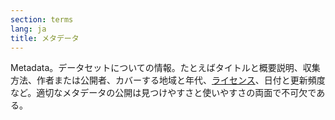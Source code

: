 ```yaml
---
section: terms
lang: ja
title: メタデータ
---
```


Metadata。データセットについての情報。たとえばタイトルと概要説明、収集方法、作者または公開者、カバーする地域と年代、[ライセンス](/glossary/ja/terms/licence/)、日付と更新頻度など。適切なメタデータの公開は見つけやすさと使いやすさの両面で不可欠である。
